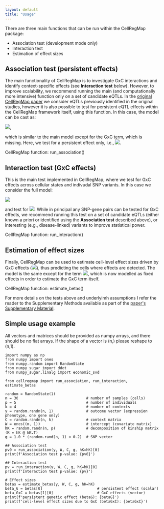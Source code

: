 ```yaml
---
layout: default
title: "Usage"
---
```


There are three main functions that can be run within the CellRegMap package:

* Association test (development mode only)
* Interaction test
* Estimation of effect sizes

## Association test (persistent effects)
The main functionality of CellRegMap is to investigate GxC interactions and identify context-specific effects (see **Interaction test** below). However, to improve scalability, we recommend running the main (and computationally more intensive) function only on a set of candidate eQTLs. In the [original CellRegMap paper](https://www.biorxiv.org/content/10.1101/2021.09.01.458524v1) we consider eQTLs previously identified in the original studies, however it is also possible to test for persistent eQTL effects within the CellRegMap framework itself, using this function. In this case, the model can be cast as:

<img src="https://render.githubusercontent.com/render/math?math=y = W\alpha %2B g\beta_G %2B c %2B u %2B \epsilon">,

which is similar to the main model except for the GxC term, which is missing. Here, we test for a persistent effect only, i.e., <img src="https://render.githubusercontent.com/render/math?math=\beta_G \neq 0">.

CellRegMap function: run_association()

## Interaction test (GxC effects)
This is the main test implemented in CellRegMap, where we test for GxC effects across cellular states and indivudal SNP variants. In this case we consider the full model:

<img src="https://render.githubusercontent.com/render/math?math=y = W\alpha %2B g\beta_G %2B g \odot \beta_{GxC} %2B c %2B u %2B \epsilon"> 

and test for <img src="https://render.githubusercontent.com/render/math?math=\beta_{GxC} \neq 0">.
While in principal any SNP-gene pairs can be tested for GxC effects, we recommend running this test on a set of candidate eQTLs (either known a priori or identified using the **Association test** described above), or interesting (e.g., disease-linked) variants to improve statistical power.

CellRegMap function: run_interaction()

## Estimation of effect sizes
Finally, CellRegMap can be used to estimate cell-level effect sizes driven by GxC effects (<img src="https://render.githubusercontent.com/render/math?math=\beta_{GxC}">), thus predicting the cells where effects are detected. The model is the same except for the term <img src="https://render.githubusercontent.com/render/math?math=c">, which is now modelled as fixed effects in order to estimate the GxC term itself.

CellRegMap function: estimate_betas()

For more details on the tests above and underlyimh assumptions I refer the reader to the Supplementary Methods available as part of the [paper's Supplementary Material](https://www.biorxiv.org/content/10.1101/2021.09.01.458524v1.supplementary-material).

## Simple usage example

All vectors and matrices should be provided as numpy arrays, and there should be no flat arrays. 
If the shape of a vector is (n,) please reshape to (n,1).

    import numpy as np
    from numpy import ones
    from numpy.random import RandomState
    from numpy_sugar import ddot
    from numpy_sugar.linalg import economic_svd
    
    from cellregmap import run_association, run_interaction, estimate_betas
    
    random = RandomState(1)
    n = 30                               # number of samples (cells)
    p = 5                                # number of individuals
    k = 4                                # number of contexts
    y = random.randn(n, 1)               # outcome vector (expression phenotype, one gene only)
    C = random.randn(n, k)               # context matrix  
    W = ones((n, 1))                     # intercept (covariate matrix)
    hK = random.randn(n, p)              # decomposition of kinship matrix (K = hK @ hK.T)
    g = 1.0 * (random.rand(n, 1) < 0.2)  # SNP vector
    
    ## Association test
    pv0 = run_association(y, W, C, g, hK=hK)[0]
    print(f'Association test p-value: {pv0}')
    
    ## Interaction test
    pv = run_interaction(y, W, C, g, hK=hK)[0]
    print(f'Interaction test p-value: {pv}')
    
    # Effect sizes
    betas = estimate_betas(y, W, C, g, hK=hK)
    beta_G = betas[0]                         # persistent effect (scalar)
    beta_GxC = betas[1][0]                    # GxC effects (vector)
    print(f'persistent genetic effect (betaG): {betaG}')
    print(f'cell-level effect sizes due to GxC (betaGxC): {betaGxC}')

<!-- ## Downstream analysis (simple simulated data)

## Interpreting the results

## Required dependencies -->

 


